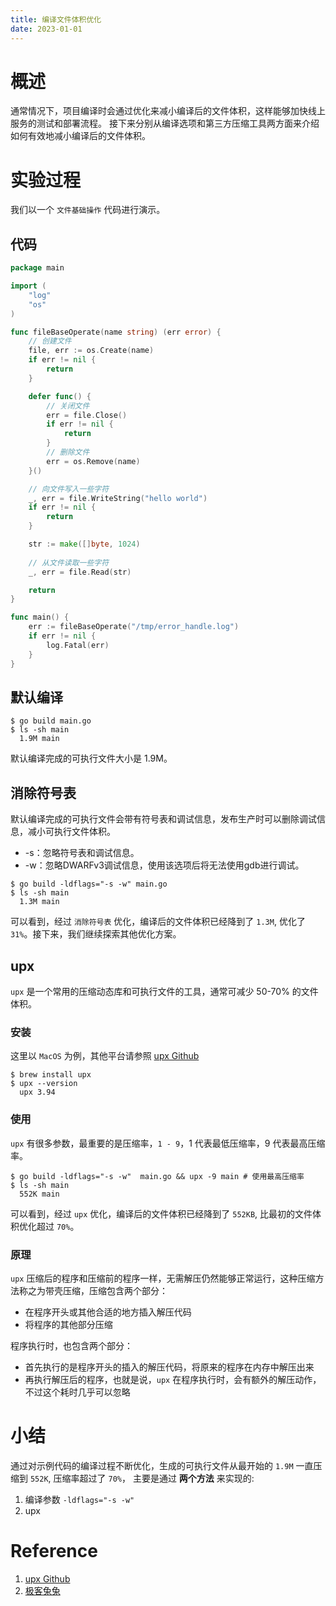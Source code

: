 ```yaml
---
title: 编译文件体积优化
date: 2023-01-01
---
```



# 概述

通常情况下，项目编译时会通过优化来减小编译后的文件体积，这样能够加快线上服务的测试和部署流程。
接下来分别从编译选项和第三方压缩工具两方面来介绍如何有效地减小编译后的文件体积。

# 实验过程

我们以一个 `文件基础操作` 代码进行演示。

## 代码

```go
package main

import (
	"log"
	"os"
)

func fileBaseOperate(name string) (err error) {
	// 创建文件
	file, err := os.Create(name)    
	if err != nil {
		return
	}

	defer func() {
		// 关闭文件
		err = file.Close()
		if err != nil {
			return
		}
		// 删除文件
		err = os.Remove(name)
	}()

	// 向文件写入一些字符
	_, err = file.WriteString("hello world")   
	if err != nil {
		return
	}

	str := make([]byte, 1024)
	
	// 从文件读取一些字符
	_, err = file.Read(str)

	return
}

func main() {
	err := fileBaseOperate("/tmp/error_handle.log")
	if err != nil {
		log.Fatal(err)
	}
}
```

## 默认编译

```shell
$ go build main.go
$ ls -sh main
  1.9M main
```

默认编译完成的可执行文件大小是 1.9M。

## 消除符号表

默认编译完成的可执行文件会带有符号表和调试信息，发布生产时可以删除调试信息，减小可执行文件体积。

- -s：忽略符号表和调试信息。
- -w：忽略DWARFv3调试信息，使用该选项后将无法使用gdb进行调试。

```shell
$ go build -ldflags="-s -w" main.go
$ ls -sh main
  1.3M main
```

可以看到，经过 `消除符号表` 优化，编译后的文件体积已经降到了 `1.3M`, 优化了 `31%`。接下来，我们继续探索其他优化方案。

## upx

`upx` 是一个常用的压缩动态库和可执行文件的工具，通常可减少 50-70% 的文件体积。

### 安装

这里以 `MacOS` 为例，其他平台请参照 [upx Github](https://github.com/upx/upx/releases/)

```shell 
$ brew install upx
$ upx --version
  upx 3.94
```

### 使用

`upx` 有很多参数，最重要的是压缩率，`1 - 9`，1 代表最低压缩率，9 代表最高压缩率。

```shell
$ go build -ldflags="-s -w"  main.go && upx -9 main # 使用最高压缩率
$ ls -sh main
  552K main
```

可以看到，经过 `upx` 优化，编译后的文件体积已经降到了 `552KB`, 比最初的文件体积优化超过 `70%`。

### 原理

`upx` 压缩后的程序和压缩前的程序一样，无需解压仍然能够正常运行，这种压缩方法称之为带壳压缩，压缩包含两个部分：

- 在程序开头或其他合适的地方插入解压代码
- 将程序的其他部分压缩

程序执行时，也包含两个部分：

- 首先执行的是程序开头的插入的解压代码，将原来的程序在内存中解压出来
- 再执行解压后的程序，也就是说，`upx` 在程序执行时，会有额外的解压动作，不过这个耗时几乎可以忽略

# 小结

通过对示例代码的编译过程不断优化，生成的可执行文件从最开始的 `1.9M` 一直压缩到 `552K`, 压缩率超过了 `70%`，
主要是通过 **两个方法** 来实现的:

1. 编译参数 `-ldflags="-s -w"`
2. upx

# Reference

1. [upx Github](https://github.com/upx/upx/releases/)
2. [极客兔兔](https://geektutu.com/post/hpg-reduce-size.html)